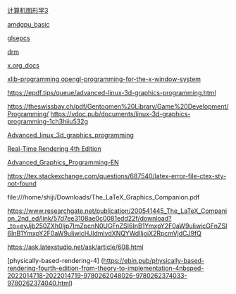 [计算机图形学3](https://github.com/tiger8888/books-4/blob/master/%E3%80%8A%E8%AE%A1%E7%AE%97%E6%9C%BA%E5%9B%BE%E5%BD%A2%E5%AD%A6%E3%80%8B(%E7%AC%AC%E4%B8%89%E7%89%88).pdf)

[amdgpu_basic](https://www.olcf.ornl.gov/wp-content/uploads/2019/10/ORNL_Application_Readiness_Workshop-AMD_GPU_Basics.pdf )

[glsepcs](https://registry.khronos.org/OpenGL/specs/gl/)

[drm](https://dri.freedesktop.org/docs/drm/)

[x.org_docs](https://www.x.org/docs/)

[xlib-programming ](https://www.niksula.hut.fi/~jkirma/books/xlib.pdf)
[opengl-programming-for-the-x-window-system](https://vdoc.pub/download/opengl-programming-for-the-x-window-system-pctmgj1om5k0)

https://epdf.tips/queue/advanced-linux-3d-graphics-programming.html

https://theswissbay.ch/pdf/Gentoomen%20Library/Game%20Development/Programming/
https://vdoc.pub/documents/linux-3d-graphics-programming-1ch3hiiu532g


[Advanced_linux_3d_graphics_programming](https://nibmehub.com/opac-service/pdf/read/Advanced%20Linux%203D%20Graphics%20Programming.pdf)

[Real-Time Rendering 4th Edition ](https://blog.csdn.net/qq_26625581/article/details/122054608)

[Advanced_Graphics_Programming-EN](http://www.r-5.org/files/books/computers/algo-list/realtime-3d/Tom_McReynolds-Advanced_Graphics_Programming-EN.pdf)

https://tex.stackexchange.com/questions/687540/latex-error-file-ctex-sty-not-found

file:///home/shiji/Downloads/The_LaTeX_Graphics_Companion.pdf

https://www.researchgate.net/publication/200541445_The_LaTeX_Companion_2nd_ed/link/57d7ee3108ae0c0081edd22f/download?_tp=eyJjb250ZXh0Ijp7ImZpcnN0UGFnZSI6InB1YmxpY2F0aW9uIiwicGFnZSI6InB1YmxpY2F0aW9uIiwicHJldmlvdXNQYWdlIjoiX2RpcmVjdCJ9fQ

https://ask.latexstudio.net/ask/article/608.html

[physically-based-rendering-4] (https://ebin.pub/physically-based-rendering-fourth-edition-from-theory-to-implementation-4nbsped-2022014718-2022014719-9780262048026-9780262374033-9780262374040.html)

